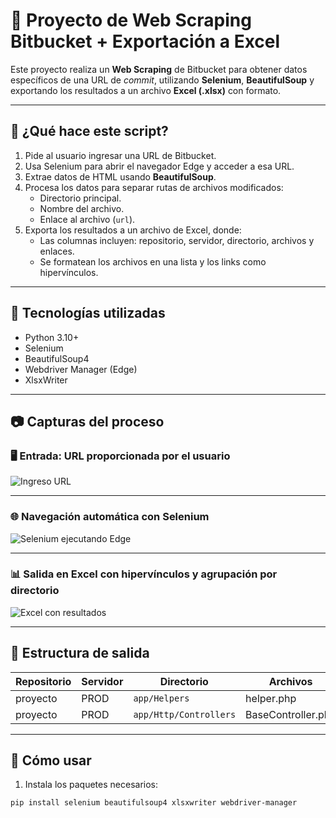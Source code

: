 # 📄 Proyecto de Web Scraping Bitbucket + Exportación a Excel

Este proyecto realiza un **Web Scraping** de Bitbucket para obtener datos específicos de una URL de *commit*, utilizando **Selenium**, **BeautifulSoup** y exportando los resultados a un archivo **Excel (.xlsx)** con formato.

---

## 🚀 ¿Qué hace este script?

1. Pide al usuario ingresar una URL de Bitbucket.
2. Usa Selenium para abrir el navegador Edge y acceder a esa URL.
3. Extrae datos de HTML usando **BeautifulSoup**.
4. Procesa los datos para separar rutas de archivos modificados:
   - Directorio principal.
   - Nombre del archivo.
   - Enlace al archivo (`url`).
5. Exporta los resultados a un archivo de Excel, donde:
   - Las columnas incluyen: repositorio, servidor, directorio, archivos y enlaces.
   - Se formatean los archivos en una lista y los links como hipervínculos.

---

## 🧰 Tecnologías utilizadas

- Python 3.10+
- Selenium
- BeautifulSoup4
- Webdriver Manager (Edge)
- XlsxWriter

---

## 📷 Capturas del proceso

### 🖥️ Entrada: URL proporcionada por el usuario

![Ingreso URL](docs/img/1-url-input.png)

---

### 🌐 Navegación automática con Selenium

![Selenium ejecutando Edge](docs/img/2-selenium-bitbucket.png)

---

### 📊 Salida en Excel con hipervínculos y agrupación por directorio

![Excel con resultados](docs/img/3-excel-output.png)

---

## 📁 Estructura de salida

| Repositorio         | Servidor | Directorio             | Archivos           | Links                  |
|---------------------|----------|------------------------|--------------------|-------------------------|
| proyecto            | PROD     | `app/Helpers`          | helper.php         | [link](#)               |
| proyecto            | PROD     | `app/Http/Controllers` | BaseController.php | [link](#) |

---

## 🧪 Cómo usar

1. Instala los paquetes necesarios:

```bash
pip install selenium beautifulsoup4 xlsxwriter webdriver-manager


